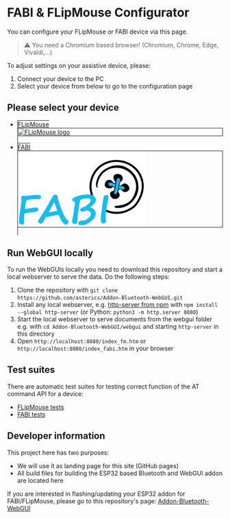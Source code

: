# FABI & FLipMouse Configurator

You can configure your FLipMouse or FABI device via this page.

> :warning: You need a Chromium based browser! (Chromium, Chrome, Edge, Vivaldi,...)

To adjust settings on your assistive device, please:

1. Connect your device to the PC
2. Select your device from below to go to the configuration page

## Please select your device
<ul>
    <li>
        <a href="https://flipmouse.asterics.eu" style="border: 1px solid; margin-bottom: 1em">
            <span>FLipMouse</span>
            <div style="border: 1px solid"><img src="https://github.com/asterics/Addon-Bluetooth-WebGUI/blob/main/webgui/img/fm_lowres.png" alt="FLipMouse logo" width="300"/></div>
        </a>
    </li>
    <li>
        <a href="https://fabi.asterics.eu" style="border: 1px solid">
            <span>FABI</span>
            <div style="border: 1px solid"><img src="https://github.com/asterics/Addon-Bluetooth-WebGUI/blob/main/webgui/img/fabi_lowres.png" alt="FABI logo" width="300"/></div>
        </a>
    </li>
</ul>

## Run WebGUI locally
To run the WebGUIs locally you need to download this repository and start a local webserver to serve the data. Do the following steps:
1. Clone the repository with `git clone https://github.com/asterics/Addon-Bluetooth-WebGUI.git`
2. Install any local webserver, e.g. [http-server from npm](https://www.npmjs.com/package/http-server) with `npm install --global http-server` (or Python: `python3 -m http.server 8080`)
3. Start the local webserver to serve documents from the webgui folder e.g. with `cd Addon-Bluetooth-WebGUI/webgui` and starting `http-server` in this directory
4. Open `http://localhost:8080/index_fm.htm` or `http://localhost:8080/index_fabi.htm` in your browser

## Test suites
There are automatic test suites for testing correct function of the AT command API for a device:
* [FLipMouse tests](https://asterics.github.io/Addon-Bluetooth-WebGUI/webgui/test_fm.htm)
* [FABI tests](https://asterics.github.io/Addon-Bluetooth-WebGUI/webgui/test_fabi.htm)

## Developer information

This project here has two purposes:

* We will use it as landing page for this site (GitHub pages)
* All build files for building the ESP32 based Bluetooth and WebGUI addon are located here

If you are interested in flashing/updating your ESP32 addon for FABI/FLipMouse, please go to this repository's page: [Addon-Bluetooth-WebGUI](https://github.com/asterics/Addon-Bluetooth-WebGUI)
